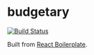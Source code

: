 # budgetary

[![Build Status](https://github.com/mrkrstphr/budgetary/workflows/Build/badge.svg)](https://github.com/mrkrstphr/budgetary/actions)

Built from [React Boilerplate](https://github.com/react-boilerplate/react-boilerplate).
